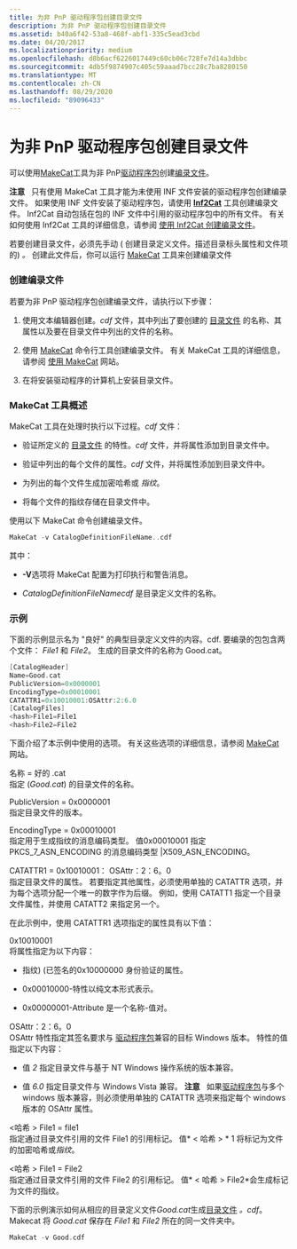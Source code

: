 ```yaml
---
title: 为非 PnP 驱动程序包创建目录文件
description: 为非 PnP 驱动程序包创建目录文件
ms.assetid: b40a6f42-53a8-468f-abf1-335c5ead3cbd
ms.date: 04/20/2017
ms.localizationpriority: medium
ms.openlocfilehash: d8b6acf6226017449c60cb06c728fe7d14a3dbbc
ms.sourcegitcommit: 4db5f9874907c405c59aaad7bcc28c7ba8280150
ms.translationtype: MT
ms.contentlocale: zh-CN
ms.lasthandoff: 08/29/2020
ms.locfileid: "89096433"
---
```

# <a name="creating-a-catalog-file-for-a-non-pnp-driver-package"></a>为非 PnP 驱动程序包创建目录文件


可以使用[MakeCat](https://go.microsoft.com/fwlink/p/?linkid=104922)工具为非 PnP[驱动程序包](driver-packages.md)创建[编录文件](catalog-files.md)。

**注意**   只有使用 MakeCat 工具才能为未使用 INF 文件安装的驱动程序包创建编录文件。 如果使用 INF 文件安装了驱动程序包，请使用 [**Inf2Cat**](../devtest/inf2cat.md) 工具创建编录文件。 Inf2Cat 自动包括在包的 INF 文件中引用的驱动程序包中的所有文件。 有关如何使用 Inf2Cat 工具的详细信息，请参阅 [使用 Inf2Cat 创建编录文件](using-inf2cat-to-create-a-catalog-file.md)。

 

若要创建目录文件，必须先手动 ( 创建目录定义文件。描述目录标头属性和文件项的) *。* 创建此文件后，你可以运行 [MakeCat](https://go.microsoft.com/fwlink/p/?linkid=104922) 工具来创建编录文件

### <a name="creating-a-catalog-file"></a>创建编录文件

若要为非 PnP 驱动程序包创建编录文件，请执行以下步骤：

1.  使用文本编辑器创建。*cdf* 文件，其中列出了要创建的 [目录文件](catalog-files.md) 的名称、其属性以及要在目录文件中列出的文件的名称。

2.  使用 [MakeCat](https://go.microsoft.com/fwlink/p/?linkid=104922) 命令行工具创建编录文件。 有关 MakeCat 工具的详细信息，请参阅 [使用 MakeCat](https://go.microsoft.com/fwlink/p/?linkid=70086) 网站。

3.  在将安装驱动程序的计算机上安装目录文件。

### <a name="overview-of-the-makecat-tool"></a>MakeCat 工具概述

MakeCat 工具在处理时执行以下过程。*cdf* 文件：

-   验证所定义的 [目录文件](catalog-files.md) 的特性。*cdf* 文件，并将属性添加到目录文件中。

-   验证中列出的每个文件的属性。*cdf* 文件，并将属性添加到目录文件中。

-   为列出的每个文件生成加密哈希或 *指纹*。

-   将每个文件的指纹存储在目录文件中。

使用以下 MakeCat 命令创建编录文件。

```cpp
MakeCat -v CatalogDefinitionFileName..cdf
```

其中：

-   **-V**选项将 MakeCat 配置为打印执行和警告消息。

-   *CatalogDefinitionFileNamecdf* 是目录定义文件的名称。

### <a name="examples"></a>示例

下面的示例显示名为 "良好" 的典型目录定义文件的内容。cdf. 要编录的包包含两个文件： *File1* 和 *File2*。 生成的目录文件的名称为 Good.cat。

```cpp
[CatalogHeader]
Name=Good.cat
PublicVersion=0x0000001
EncodingType=0x00010001
CATATTR1=0x10010001:OSAttr:2:6.0
[CatalogFiles]
<hash>File1=File1
<hash>File2=File2
```

下面介绍了本示例中使用的选项。 有关这些选项的详细信息，请参阅 [MakeCat](https://go.microsoft.com/fwlink/p/?linkid=104922) 网站。

<a href="" id="name-good-cat"></a>名称 = 好的 .cat  
指定 (*Good.cat*) 的目录文件的名称。

<a href="" id="publicversion-0x0000001"></a>PublicVersion = 0x0000001  
指定目录文件的版本。

<a href="" id="encodingtype-0x00010001"></a>EncodingType = 0x00010001  
指定用于生成指纹的消息编码类型。 值0x00010001 指定 PKCS_7_ASN_ENCODING 的消息编码类型 |X509_ASN_ENCODING。

<a href="" id="catattr1-0x10010001-osattr-2-6-0"></a>CATATTR1 = 0x10010001： OSAttr：2：6。0  
指定目录文件的属性。 若要指定其他属性，必须使用单独的 CATATTR 选项，并为每个选项分配一个唯一的数字作为后缀。 例如，使用 CATATT1 指定一个目录文件属性，并使用 CATATT2 来指定另一个。

在此示例中，使用 CATATTR1 选项指定的属性具有以下值：

<a href="" id="0x10010001"></a>0x10010001  
将属性指定为以下内容：

-   指纹)  (已签名的0x10000000 身份验证的属性。

-   0x00010000-特性以纯文本形式表示。

-   0x00000001-Attribute 是一个名称-值对。

<a href="" id="osattr-2-6-0"></a>OSAttr：2：6。0  
OSAttr 特性指定其签名要求与 [驱动程序包](driver-packages.md)兼容的目标 Windows 版本。 特性的值指定以下内容：

-   值 *2* 指定目录文件与基于 NT Windows 操作系统的版本兼容。

-   值 *6.0* 指定目录文件与 Windows Vista 兼容。
    **注意**   如果[驱动程序包](driver-packages.md)与多个 windows 版本兼容，则必须使用单独的 CATATTR 选项来指定每个 windows 版本的 OSAttr 属性。

     

<a href="" id="-hash-file1-file1"></a>&lt;哈希 &gt; File1 = file1  
指定通过目录文件引用的文件 File1 的引用标记。 值* &lt; 哈希 &gt; * 1 将标记为文件的加密哈希或*指纹*。

<a href="" id="-hash-file1-file2"></a>&lt;哈希 &gt; File1 = File2  
指定通过目录文件引用的文件 File2 的引用标记。 值* &lt; 哈希 &gt; File2*会生成标记为文件的指纹。

下面的示例演示如何从相应的目录定义文件*Good.cat*生成[目录文件](catalog-files.md) *。cdf*。 Makecat 将 *Good.cat* 保存在 *File1* 和 *File2* 所在的同一文件夹中。

```cpp
MakeCat -v Good.cdf
```

 

